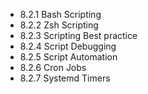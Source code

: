 

- 8.2.1 Bash Scripting
- 8.2.2 Zsh Scripting
- 8.2.3 Scripting Best practice
- 8.2.4 Script Debugging
- 8.2.5 Script Automation
- 8.2.6 Cron Jobs
- 8.2.7 Systemd Timers